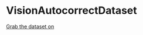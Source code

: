 # VisionAutocorrectDataset

[Grab the dataset on](https://drive.google.com/file/d/1iJky2U94NulMhyuoGUTEVVSartJ7_wqi/view?usp=sharing)
